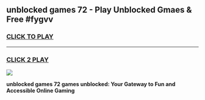 
## unblocked games 72 - Play Unblocked Gmaes & Free #fygvv
<h3>
<a href="https://premium.freeplayer.one?title=unblocked_games_72&ref=03M">CLICK TO PLAY</a></h3>
<hr>

<h3>
<a href="https://premium.freeplayer.one?title=unblocked_games_72&ref=03M">CLICK 2 PLAY</a>
  
</h3>

<a href="https://premium.freeplayer.one?title=unblocked_games_72&ref=03M"><img src="https://clearcache.store/games.png"></a>


**unblocked games 72 games unblocked: Your Gateway to Fun and Accessible Online Gaming**

